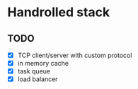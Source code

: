 # Handrolled stack

## TODO
- [x] TCP client/server with custom protocol
- [x] in memory cache
- [x] task queue
- [x] load balancer
